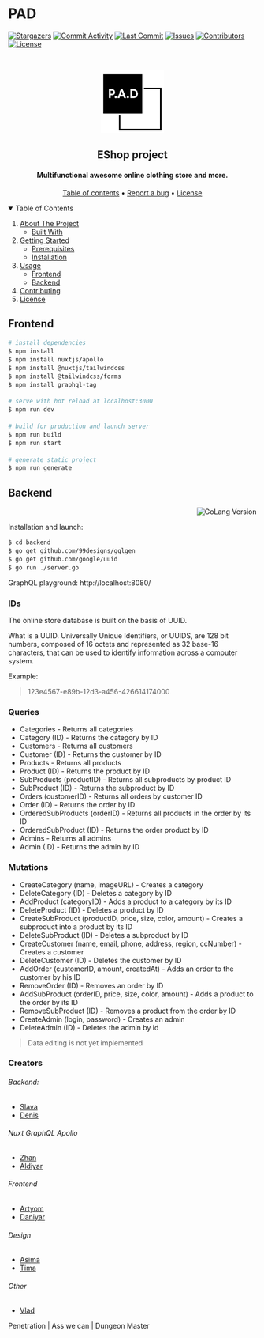 # PAD 
[![Stargazers][stars-shield]][stars-url]
[![Commit Activity][commits-shield]][commits-url]
[![Last Commit][last-commit-shield]][last-commit-url]
[![Issues][issues-shield]][issues-url]
[![Contributors][contributors-shield]][contributors-url]
[![License][license-shield]][license-url]

<br />
<p align="center">
  <a href="https://github.com/ITScoiatael/PAD">
    <img src="images/logo128.png" alt="PAD Logo">
  </a>

  <h2 align="center">EShop project</h2>
</p>
<h4 align="center">Multifunctional awesome online clothing store and more.</h4>

<p align="center">
  <a href="#">Table of contents</a> •
  <a href="https://github.com/ITScoiatael/PAD/issues">Report a bug</a> •
  <a href="#license">License</a>
</p>

<details open="open">
  <summary>Table of Contents</summary>
  <ol>
    <li>
      <a href="#about-the-project">About The Project</a>
      <ul>
        <li><a href="#built-with">Built With</a></li>
      </ul>
    </li>
    <li>
      <a href="#getting-started">Getting Started</a>
      <ul>
        <li><a href="#prerequisites">Prerequisites</a></li>
        <li><a href="#installation">Installation</a></li>
      </ul>
    </li>
    <li>
        <a href="#usage">Usage</a>
        <ul>
        <li><a href="#frontend">Frontend</a></li>
        <li><a href="#backend">Backend</a></li>
      </ul>
    </li>
    <li><a href="#contributing">Contributing</a></li>
    <li><a href="#license">License</a></li>
  </ol>
</details>


## Frontend

```bash
# install dependencies
$ npm install
$ npm install nuxtjs/apollo
$ npm install @nuxtjs/tailwindcss
$ npm install @tailwindcss/forms
$ npm install graphql-tag

# serve with hot reload at localhost:3000
$ npm run dev

# build for production and launch server
$ npm run build
$ npm run start

# generate static project
$ npm run generate
```


## Backend 
<img align="right" src="https://img.shields.io/github/go-mod/go-version/ITScoiatael/PAD/main?filename=backend%2Fgo.mod&style=for-the-badge" alt="GoLang Version">
<br>

Installation and launch:
```bash
$ cd backend
$ go get github.com/99designs/gqlgen
$ go get github.com/google/uuid
$ go run ./server.go
```

GraphQL playground:
http://localhost:8080/

### IDs
The online store database is built on the basis of UUID.

What is a UUID. Universally Unique Identifiers, or UUIDS, are 128 bit numbers, composed of 16 octets and represented as 32 base-16 characters, that can be used to identify information across a computer system. 

Example:
> 123e4567-e89b-12d3-a456-426614174000

### Queries
- Categories - Returns all categories
- Category (ID) - Returns the category by ID
- Customers - Returns all customers
- Customer (ID) - Returns the customer by ID
- Products - Returns all products
- Product (ID) - Returns the product by ID
- SubProducts (productID) - Returns all subproducts by product ID
- SubProduct (ID) - Returns the subproduct by ID
- Orders (customerID) - Returns all orders by customer ID
- Order (ID) - Returns the order by ID
- OrderedSubProducts (orderID) - Returns all products in the order by its ID
- OrderedSubProduct (ID) - Returns the order product by ID
- Admins - Returns all admins
- Admin (ID) - Returns the admin by ID

### Mutations
- CreateCategory (name, imageURL) - Creates a category
- DeleteCategory (ID) - Deletes a category by ID
- AddProduct (categoryID) - Adds a product to a category by its ID
- DeleteProduct (ID) - Deletes a product by ID
- CreateSubProduct (productID, price, size, color, amount) - Creates a subproduct into a product by its ID
- DeleteSubProduct (ID) - Deletes a subproduct by ID
- CreateCustomer (name, email, phone, address, region, ccNumber) - Creates a customer
- DeleteCustomer (ID) - Deletes the customer by ID
- AddOrder (customerID, amount, createdAt) - Adds an order to the customer by his ID
- RemoveOrder (ID) - Removes an order by ID
- AddSubProduct (orderID, price, size, color, amount) - Adds a product to the order by its ID
- RemoveSubProduct (ID) - Removes a product from the order by ID
- CreateAdmin (login, password) - Creates an admin
- DeleteAdmin (ID) - Deletes the admin by id

> Data editing is not yet implemented

### Creators
###### Backend:
- [Slava](https://github.com/Wedyarit)
- [Denis](https://github.com/FaneNohman)

###### Nuxt GraphQL Apollo
- [Zhan](https://github.com/Vafailis)
- [Aldiyar](https://github.com/AldiyarSergazy)

###### Frontend
- [Artyom](https://github.com/ket02jfu)
- [Daniyar](https://github.com/DanikBruh)

###### Design
- [Asima](https://github.com/AsiyaBl)
- [Tima](https://github.com/Hicfok)

###### Other
- [Vlad](https://github.com/MiyRon-Code)

Penetration | Ass we can | Dungeon Master


[contributors-shield]: https://img.shields.io/github/contributors/ITScoiatael/PAD.svg?style=for-the-badge
[contributors-url]: https://github.com/ITScoiatael/PAD/graphs/contributors
[stars-shield]: https://img.shields.io/github/stars/ITScoiatael/PAD.svg?style=for-the-badge
[stars-url]: https://github.com/ITScoiatael/PAD/stargazers
[commits-shield]: https://img.shields.io/github/commit-activity/m/ITScoiatael/PAD?style=for-the-badge
[commits-url]: https://github.com/ITScoiatael/PAD/commits/main
[last-commit-shield]: https://img.shields.io/github/last-commit/ITScoiatael/PAD?style=for-the-badge
[last-commit-url]: https://github.com/ITScoiatael/PAD/commits/main
[issues-shield]: https://img.shields.io/github/issues/ITScoiatael/PAD.svg?style=for-the-badge
[issues-url]: https://github.com/ITScoiatael/PAD/issues
[license-shield]: https://img.shields.io/github/license/ITScoiatael/PAD.svg?style=for-the-badge
[license-url]: https://github.com/ITScoiatael/PAD/blob/master/LICENSE.txt
